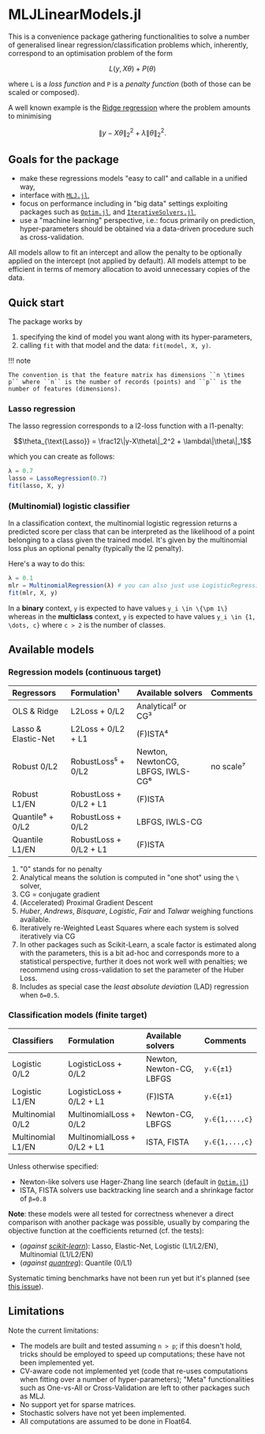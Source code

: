 # MLJLinearModels.jl

This is a convenience package gathering functionalities to solve a number of generalised linear regression/classification problems which, inherently, correspond to an optimisation problem of the form

```math
L(y, X\theta) + P(\theta)
```

where ``L`` is a _loss function_ and ``P`` is a  _penalty function_ (both of those can be scaled or composed).

A well known example is the [Ridge regression](https://en.wikipedia.org/wiki/Tikhonov_regularization) where the problem amounts to minimising

```math
\|y - X\theta\|_2^2 + \lambda\|\theta\|_2^2.
```

## Goals for the package

- make these regressions models "easy to call" and callable in a unified way,
- interface with [`MLJ.jl`](https://github.com/alan-turing-institute/MLJ.jl),
- focus on performance including in "big data" settings exploiting packages such as [`Optim.jl`](https://github.com/JuliaNLSolvers/Optim.jl), and [`IterativeSolvers.jl`](https://github.com/JuliaMath/IterativeSolvers.jl),
- use a "machine learning" perspective, i.e.: focus primarily on prediction, hyper-parameters should be obtained via a data-driven procedure such as cross-validation.

All models allow to fit an intercept and allow the penalty to be optionally applied on the intercept (not applied by default).
All models attempt to be efficient in terms of memory allocation to avoid unnecessary copies of the data.

## Quick start

The package works by

1. specifying the kind of model you want along with its hyper-parameters,
2. calling `fit` with that model and the data: `fit(model, X, y)`.

!!! note

    The convention is that the feature matrix has dimensions ``n \times p`` where ``n`` is the number of records (points) and ``p`` is the number of features (dimensions).

### Lasso regression

The lasso regression corresponds to a l2-loss function with a l1-penalty:

```math
\theta_{\text{Lasso}} = \frac12\|y-X\theta\|_2^2 + \lambda\|\theta\|_1
```

which you can create as follows:

```julia
λ = 0.7
lasso = LassoRegression(0.7)
fit(lasso, X, y)
```

### (Multinomial) logistic classifier

In a classification context, the multinomial logistic regression returns a predicted score per class that can be interpreted as the likelihood of a point belonging to a class given the trained model.
It's given by the multinomial loss plus an optional penalty (typically the l2 penalty).

Here's a way to do this:

```julia
λ = 0.1
mlr = MultinomialRegression(λ) # you can also just use LogisticRegression
fit(mlr, X, y)
```

In a **binary** context, ``y`` is expected to have values ``y_i \in \{\pm 1\}`` whereas in the **multiclass** context, ``y`` is expected to have values ``y_i \in {1, \dots, c}`` where ``c > 2`` is the number of classes.

## Available models

### Regression models (continuous target)

| Regressors          | Formulation¹           | Available solvers                 | Comments  |
| :------------------ | :--------------------- | :-------------------------------- | :-------- |
| OLS & Ridge         | L2Loss + 0/L2          | Analytical² or CG³                |           |
| Lasso & Elastic-Net | L2Loss + 0/L2 + L1     | (F)ISTA⁴                          |           |
| Robust 0/L2         | RobustLoss⁵ + 0/L2     | Newton, NewtonCG, LBFGS, IWLS-CG⁶ | no scale⁷ |
| Robust L1/EN        | RobustLoss + 0/L2 + L1 | (F)ISTA                           |           |
| Quantile⁸ + 0/L2    | RobustLoss + 0/L2      | LBFGS, IWLS-CG                    |           |
| Quantile L1/EN      | RobustLoss + 0/L2 + L1 | (F)ISTA                           |           |

1. "0" stands for no penalty
2. Analytical means the solution is computed in "one shot" using the `\` solver,
3. CG = conjugate gradient
4. (Accelerated) Proximal Gradient Descent
5. _Huber_, _Andrews_, _Bisquare_, _Logistic_, _Fair_ and _Talwar_ weighing functions available.
6. Iteratively re-Weighted Least Squares where each system is solved iteratively via CG
7. In other packages such as Scikit-Learn, a scale factor is estimated along with the parameters, this is a bit ad-hoc and corresponds more to a statistical perspective, further it does not work well with penalties; we recommend using cross-validation to set the parameter of the Huber Loss.
8. Includes as special case the _least absolute deviation_ (LAD) regression when `δ=0.5`.

### Classification models (finite target)

| Classifiers       | Formulation                 | Available solvers        | Comments       |
| :-----------------| :-------------------------- | :----------------------- | :------------- |
| Logistic 0/L2     | LogisticLoss + 0/L2         | Newton, Newton-CG, LBFGS | `yᵢ∈{±1}`      |
| Logistic L1/EN    | LogisticLoss + 0/L2 + L1    | (F)ISTA                  | `yᵢ∈{±1}`      |
| Multinomial 0/L2  | MultinomialLoss + 0/L2      | Newton-CG, LBFGS         | `yᵢ∈{1,...,c}` |
| Multinomial L1/EN | MultinomialLoss + 0/L2 + L1 | ISTA, FISTA              | `yᵢ∈{1,...,c}` |

Unless otherwise specified:

* Newton-like solvers use Hager-Zhang line search (default in [`Optim.jl`]((https://github.com/JuliaNLSolvers/Optim.jl)))
* ISTA, FISTA solvers use backtracking line search and a shrinkage factor of `β=0.8`

**Note**: these models were all tested for correctness whenever a direct comparison with another package was possible, usually by comparing the objective function at the coefficients returned (cf. the tests):
- (_against [scikit-learn](https://scikit-learn.org/)_): Lasso, Elastic-Net, Logistic (L1/L2/EN), Multinomial (L1/L2/EN)
- (_against [quantreg](https://cran.r-project.org/web/packages/quantreg/index.html)_): Quantile (0/L1)

Systematic timing benchmarks have not been run yet but it's planned (see [this issue](https://github.com/alan-turing-institute/MLJLinearModels.jl/issues/14)).

## Limitations

Note the current limitations:

* The models are built and tested assuming `n > p`; if this doesn't hold, tricks should be employed to speed up computations; these have not been implemented yet.
* CV-aware code not implemented yet (code that re-uses computations when fitting over a number of hyper-parameters);  "Meta" functionalities such as One-vs-All or Cross-Validation are left to other packages such as MLJ.
* No support yet for sparse matrices.
* Stochastic solvers have not yet been implemented.
* All computations are assumed to be done in Float64.
